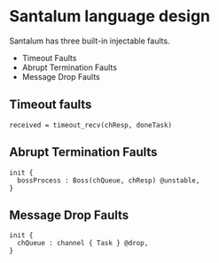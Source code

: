# Santalum language design

Santalum has three built-in injectable faults.

- Timeout Faults
- Abrupt Termination Faults
- Message Drop Faults

## Timeout faults

```
received = timeout_recv(chResp, doneTask)
```

## Abrupt Termination Faults

```
init {
  bossProcess : Boss(chQueue, chResp) @unstable,
}
```

## Message Drop Faults

```
init {
  chQueue : channel { Task } @drop,
}
```
